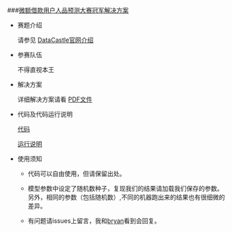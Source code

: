 ###[微额借款用户人品预测大赛冠军解决方案]()

- 赛题介绍

	请参见 [DataCastle官网介绍](http://www.pkbigdata.com/common/competition/148.html)

- 参赛队伍

	不得直视本王

- 解决方案

	详细解决方案请看 [PDF文件](https://github.com/wepe/DataCastle-Solution/blob/master/%E4%B8%8D%E5%BE%97%E7%9B%B4%E8%A7%86%E6%9C%AC%E7%8E%8B-%E8%A7%A3%E5%86%B3%E6%96%B9%E6%A1%88.pdf)

- 代码及代码运行说明

	[代码](https://github.com/wepe/DataCastle-Solution/tree/master/code)

	[运行说明](https://github.com/wepe/DataCastle-Solution/blob/master/%E4%BB%A3%E7%A0%81%E7%9B%AE%E5%BD%95%E5%8F%8A%E8%BF%90%E8%A1%8C%E8%AF%B4%E6%98%8E.pdf)

- 使用须知

	- 代码可以自由使用，但请保留出处。

	- 模型参数中设定了随机数种子，复现我们的结果请加载我们保存的参数。另外，相同的参数（包括随机数）,不同的机器跑出来的结果也有很细微的差异。
	- 有问题请issues上留言，我和[bryan](http://blog.csdn.net/bryan__)看到会回复。
